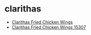# clarithas

 * [Clarithas Fried Chicken Wings](../../index/c/clarithas-fried-chicken-wings-15307.json)
 * [Clarithas Fried Chicken Wings 15307](../../index/c/clarithas-fried-chicken-wings-15307.json)
